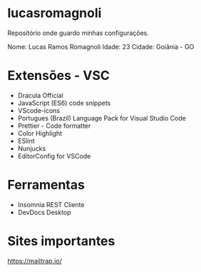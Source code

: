 # lucasromagnoli

Repositório onde guardo minhas configurações.

Nome: Lucas Ramos Romagnoli
Idade: 23
Cidade: Goiânia - GO

# Extensões - VSC

- Dracula Official
- JavaScript (ES6) code snippets
- VScode-icons
- Portugues (Brazil) Language Pack for Visual Studio Code
- Prettier - Code formatter
- Color Highlight
- ESlint
- Nunjucks
- EditorConfig for VSCode

# Ferramentas

- Insomnia REST Cliente
- DevDocs Desktop

# Sites importantes
https://mailtrap.io/
